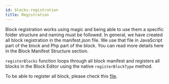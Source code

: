 ```yaml
---
id: blocks-registration
title: Registration
---
```


Block registration works using magic and being able to use them a specific folder structure and naming must be followed.
In general, we have created all block registration in the manifest.json file. We use that file in JavaScript part of the block and Php part of the block. You can read more details here in the Block Manifest Structure section.

`registerBlocks` function loops through all block manifest and registers all blocks in the Block Editor using the native `registerBlockType` method.

To be able to register all block, please check this [file](https://github.com/infinum/eightshift-frontend-libs/tree/v2.0.0/blocks/init/src/blocks/assets/scripts/application-blocks-editor.js).
